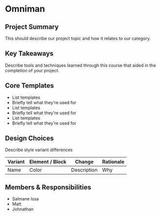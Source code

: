 # Omniman

## Project Summary

This should describe our project topic and how it relates to our category.

## Key Takeaways

Describe tools and techniques learned through this course that aided in the completion of your project.

## Core Templates

  - List templates
  - Briefly tell what they're used for
  - List templates
  - Briefly tell what they're used for
  - List templates
  - Briefly tell what they're used for

## Design Choices

Describe style variant differences

| Variant | Element / Block | Change          | Rationale          |
| ------- | --------------- | --------------- | ------------------ |
| Name    | Color           | Description     | Why                |

## Members & Responsibilities

- Salmane Issa
- Matt
- Johnathan
